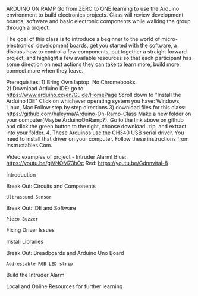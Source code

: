 




ARDUINO ON RAMP
Go from ZERO to ONE learning to use the Arduino environment to build electronics projects. Class will review development boards, software and basic electronic components while walking the group through a project.


The goal of this class is to introduce a beginner to the world of micro-electronics' development boards,
get you started with the software, a discuss how to control a few components, put together a straight forward project,  and highlight a few available resources so that each participant has some direction on next actions they can take to learn more, build more, connect more when they leave.

Prerequisites:  1) Bring Own laptop.  No Chromebooks.  
2) Download Arduino IDE: 
go to https://www.arduino.cc/en/Guide/HomePage
Scroll down to "Install the Arduino IDE"
Click on whichever operating system you have: Windows, Linux, Mac
Follow step by step directions
3) download files for this class:
https://github.com/haleyma/Arduino-On-Ramp-Class
Make a new folder on your computer(Maybe ArduinoOnRamp?).  Go to the link above on github and click the green button to the right, choose download .zip, and extract into your folder.
4. These Arduinos use the CH340 USB serial driver.  You need to install that driver on your computer.  Follow these instructions from Instructables.Com.

Video examples of project - Intruder Alarm!
Blue:  https://youtu.be/giVNOM73hOc
Red:  https://youtu.be/Gdnnvital-8

Introduction

Break Out: Circuits and Components

	Ultrasound Sensor
	
Break Out: IDE and Software

	Piezo Buzzer
	
Fixing Driver Issues

Install Libraries

Break Out: Breadboards and Arduino Uno Board

	Addressable RGB LED strip
	
Build the Intruder Alarm

Local and Online Resources for further learning

